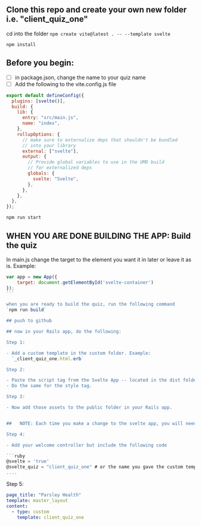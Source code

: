## Clone this repo and create your own new folder i.e. "client_quiz_one"

cd into the folder
`npm create vite@latest . -- --template svelte`

`npm install`

## Before you begin:

- [ ] in package.json, change the name to your quiz name
- [ ] Add the following to the vite.config.js file

```js
export default defineConfig({
  plugins: [svelte()],
  build: {
    lib: {
      entry: "src/main.js",
      name: "index",
    },
    rollupOptions: {
      // make sure to externalize deps that shouldn't be bundled
      // into your library
      external: ["svelte"],
      output: {
        // Provide global variables to use in the UMD build
        // for externalized deps
        globals: {
          svelte: "Svelte",
        },
      },
    },
  },
});
```

`npm run start`

## WHEN YOU ARE DONE BUILDING THE APP: Build the quiz

In main.js change the target to the element you want it in later or leave it as is. Example:

````js
var app = new App({
	target: document.getElementById('svelte-container')
});
```

when you are ready to build the quiz, run the following command
`npm run build`

## push to github

## now in your Rails app, do the following:

Step 1:

- Add a custom template in the custom folder. Example:
  `_client_quiz_one.html.erb`

Step 2:

- Paste the script tag from the Svelte App -- located in the dist folder -- into the file just like when you install a tracking script.
- Do the same for the style tag.

Step 3:

- Now add those assets to the public folder in your Rails app.


##   NOTE: Each time you make a change to the svelte app, you will need to rebuild the app and copy the files into the public folder of your Rails app.

Step 4:

- Add your welcome controller but include the following code

```ruby
@svelte = 'true'
@svelte_quiz = "client_quiz_one" # or the name you gave the custom template
....
````

Step 5:

```yaml
page_title: "Parsley Health"
template: master_layout
content:
  - type: custom
    template: client_quiz_one
```
